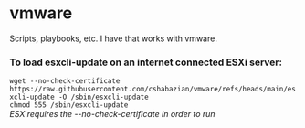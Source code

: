 # vmware
Scripts, playbooks, etc. I have that works with vmware.


### To load esxcli-update on an internet connected ESXi server:    
`wget --no-check-certificate https://raw.githubusercontent.com/cshabazian/vmware/refs/heads/main/esxcli-update -O /sbin/esxcli-update`  
`chmod 555 /sbin/esxcli-update`   
*ESX requires the --no-check-certificate in order to run*
